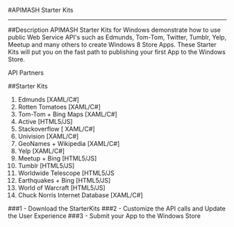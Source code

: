 #APIMASH Starter Kits


----------


##Description
APIMASH Starter Kits for Windows demonstrate how to use public Web Service API's such as Edmunds, Tom-Tom, Twitter, Tumblr, Yelp, Meetup and many others to create Windows 8 Store Apps. These Starter Kits will put you on the fast path to publishing your first App to the Windows Store.

API Partners

 [1]: https://github.com/apimash/StarterKits/blob/master/mashery_logo-feature.png "Mashery"


##Starter Kits
 1. Edmunds [XAML/C#]
 2. Rotten Tomatoes [XAML/C#]
 3. Tom-Tom + Bing Maps [XAML/C#]
 4. Active [HTML5/JS]
 5. Stackoverflow [ XAML/C#]
 6. Univision [XAML/C#]
 7. GeoNames + Wikipedia [XAML/C#]
 8. Yelp [XAML/C#]
 9. Meetup + Bing [HTML5/JS]
 10. Tumblr [HTML5/JS]
 11. Worldwide Telescope [HTML5/JS
 12. Earthquakes + Bing [HTML5/JS]
 13. World of Warcraft [HTML5/JS] 
 14. Chuck Norris Internet Database [XAML/C#]



###1 - Download the StarterKits
###2 - Customize the API calls and Update the User Experience
###3 - Submit your App to the Windows Store


 